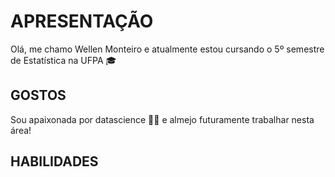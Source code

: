 # APRESENTAÇÃO

Olá, me chamo Wellen Monteiro e atualmente estou cursando o 5º semestre de Estatística na UFPA 🎓

## GOSTOS

Sou apaixonada por datascience 🎲🧪 e almejo futuramente trabalhar nesta área! 

## HABILIDADES


<!--stackedit_data:
eyJoaXN0b3J5IjpbMTc0NjY5NDU2Ml19
-->